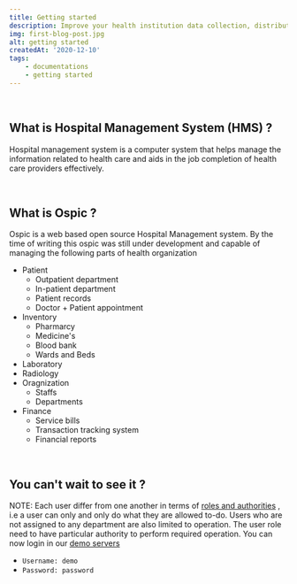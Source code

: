 ```yaml
---
title: Getting started
description: Improve your health institution data collection, distribution, reporting and customer self service by using Ospic Hospital Management System (Ospic HMS).
img: first-blog-post.jpg
alt: getting started
createdAt: '2020-12-10'
tags:
    - documentations
    - getting started
---
```


<br />

## What is Hospital Management System (HMS) ?

Hospital management system is a computer system that helps manage the information related to health care and aids in the job completion of health care providers effectively.

<br />

## What is Ospic ? 

Ospic is a web based open source Hospital Management system. By the time of writing this ospic was still under development and capable of managing the following parts of health organization



- Patient 
  - Outpatient department
  - In-patient department
  - Patient records
  - Doctor + Patient appointment
- Inventory
  - Pharmarcy
  - Medicine's
  - Blood bank
  - Wards and Beds
- Laboratory
- Radiology
- Oragnization
  - Staffs
  - Departments 
- Finance
  - Service bills
  - Transaction tracking system
  - Financial reports 

<br />

## You can't wait to see it ?

NOTE: Each user differ from one another in terms of [roles and authorities](/security) , i.e a user can only and only do what they are allowed to-do. Users who are not assigned to any department are also limited to operation.  The user role need to have particular authority to perform required operation. You can now login in our [demo servers](https://app.ospic.app/#/finance)

- `Username: demo`
- `Password: password`
 

